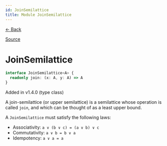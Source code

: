 ```yaml
---
id: JoinSemilattice
title: Module JoinSemilattice
---
```


[← Back](.)

[Source](https://github.com/gcanti/fp-ts/blob/master/src/JoinSemilattice.ts)

# JoinSemilattice

```ts
interface JoinSemilattice<A> {
  readonly join: (x: A, y: A) => A
}
```

Added in v1.4.0 (type class)

A join-semilattice (or upper semilattice) is a semilattice whose operation is called `join`, and which can be thought
of as a least upper bound.

A `JoinSemilattice` must satisfy the following laws:

- Associativity: `a ∨ (b ∨ c) = (a ∨ b) ∨ c`
- Commutativity: `a ∨ b = b ∨ a`
- Idempotency: `a ∨ a = a`
